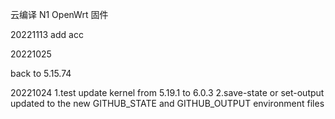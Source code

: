 云编译 N1 OpenWrt 固件

20221113
add acc


20221025

back to 5.15.74



20221024
1.test update kernel from 5.19.1 to 6.0.3
2.save-state or set-output updated to the new GITHUB_STATE and GITHUB_OUTPUT environment files 
